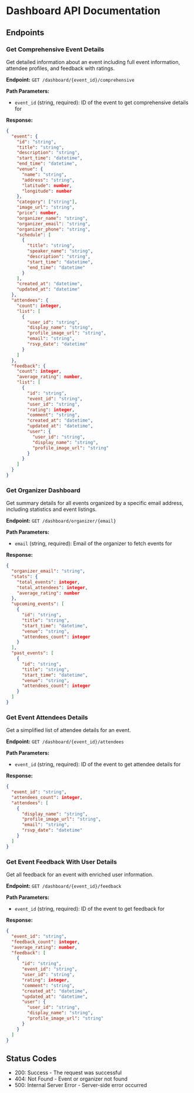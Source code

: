 # Dashboard API Documentation

## Endpoints

### Get Comprehensive Event Details

Get detailed information about an event including full event information, attendee profiles, and feedback with ratings.

**Endpoint:** `GET /dashboard/{event_id}/comprehensive`

**Path Parameters:**
- `event_id` (string, required): ID of the event to get comprehensive details for

**Response:**
```json
{
  "event": {
    "id": "string",
    "title": "string",
    "description": "string",
    "start_time": "datetime",
    "end_time": "datetime",
    "venue": {
      "name": "string",
      "address": "string",
      "latitude": number,
      "longitude": number
    },
    "category": ["string"],
    "image_url": "string",
    "price": number,
    "organizer_name": "string",
    "organizer_email": "string",
    "organizer_phone": "string",
    "schedule": [
      {
        "title": "string",
        "speaker_name": "string",
        "description": "string",
        "start_time": "datetime",
        "end_time": "datetime"
      }
    ],
    "created_at": "datetime",
    "updated_at": "datetime"
  },
  "attendees": {
    "count": integer,
    "list": [
      {
        "user_id": "string",
        "display_name": "string",
        "profile_image_url": "string",
        "email": "string",
        "rsvp_date": "datetime"
      }
    ]
  },
  "feedback": {
    "count": integer,
    "average_rating": number,
    "list": [
      {
        "id": "string",
        "event_id": "string",
        "user_id": "string",
        "rating": integer,
        "comment": "string",
        "created_at": "datetime",
        "updated_at": "datetime",
        "user": {
          "user_id": "string",
          "display_name": "string",
          "profile_image_url": "string"
        }
      }
    ]
  }
}
```

### Get Organizer Dashboard

Get summary details for all events organized by a specific email address, including statistics and event listings.

**Endpoint:** `GET /dashboard/organizer/{email}`

**Path Parameters:**
- `email` (string, required): Email of the organizer to fetch events for

**Response:**
```json
{
  "organizer_email": "string",
  "stats": {
    "total_events": integer,
    "total_attendees": integer,
    "average_rating": number
  },
  "upcoming_events": [
    {
      "id": "string",
      "title": "string",
      "start_time": "datetime",
      "venue": "string",
      "attendees_count": integer
    }
  ],
  "past_events": [
    {
      "id": "string",
      "title": "string",
      "start_time": "datetime",
      "venue": "string",
      "attendees_count": integer
    }
  ]
}
```

### Get Event Attendees Details

Get a simplified list of attendee details for an event.

**Endpoint:** `GET /dashboard/{event_id}/attendees`

**Path Parameters:**
- `event_id` (string, required): ID of the event to get attendee details for

**Response:**
```json
{
  "event_id": "string",
  "attendees_count": integer,
  "attendees": [
    {
      "display_name": "string",
      "profile_image_url": "string",
      "email": "string",
      "rsvp_date": "datetime"
    }
  ]
}
```

### Get Event Feedback With User Details

Get all feedback for an event with enriched user information.

**Endpoint:** `GET /dashboard/{event_id}/feedback`

**Path Parameters:**
- `event_id` (string, required): ID of the event to get feedback for

**Response:**
```json
{
  "event_id": "string",
  "feedback_count": integer,
  "average_rating": number,
  "feedback": [
    {
      "id": "string",
      "event_id": "string",
      "user_id": "string",
      "rating": integer,
      "comment": "string",
      "created_at": "datetime",
      "updated_at": "datetime",
      "user": {
        "user_id": "string",
        "display_name": "string",
        "profile_image_url": "string"
      }
    }
  ]
}
```

## Status Codes

- 200: Success - The request was successful
- 404: Not Found - Event or organizer not found
- 500: Internal Server Error - Server-side error occurred
